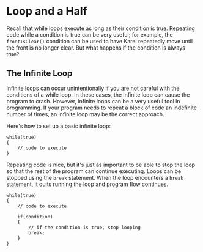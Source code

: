 # Loop and a Half

Recall that while loops execute as long as their condition is true. Repeating code while a condition is true can be very useful; for example, the `frontIsClear()` condition can be used to have Karel repeatedly move until the front is no longer clear. But what happens if the condition is always true?

## The Infinite Loop

Infinite loops can occur unintentionally if you are not careful with the conditions of a while loop. In these cases, the infinite loop can cause the program to crash. However, infinite loops can be a very useful tool in programming. If your program needs to repeat a block of code an indefinite number of times, an infinite loop may be the correct approach.

Here's how to set up a basic infinite loop:

    while(true)
    {
        // code to execute
    }
    
Repeating code is nice, but it's just as important to be able to stop the loop so that the rest of the program can continue executing. Loops can be stopped using the `break` statement. When the loop encounters a `break` statement, it quits running the loop and program flow continues.

    while(true)
    {
        // code to execute
        
        if(condition)
        {
            // if the condition is true, stop looping
            break;
        }
    }
    
